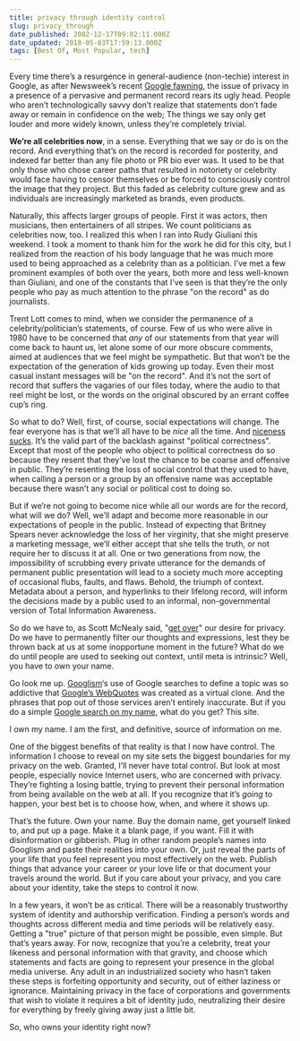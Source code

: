 ```yaml
---
title: privacy through identity control
slug: privacy_through
date_published: 2002-12-17T09:02:11.000Z
date_updated: 2018-05-03T17:59:13.000Z
tags: [Best Of, Most Popular, tech]
---
```


Every time there’s a resurgence in general-audience (non-techie) interest in Google, as after Newsweek’s recent [Google fawning](http://www.msnbc.com/news/844175.asp), the issue of privacy in a presence of a pervasive and permanent record rears its ugly head. People who aren’t technologically savvy don’t realize that statements don’t fade away or remain in confidence on the web; The things we say only get louder and more widely known, unless they’re completely trivial.

**We’re all celebrities now**, in a sense. Everything that we say or do is on the record. And everything that’s on the record is recorded for posterity, and indexed far better than any file photo or PR bio ever was. It used to be that only those who chose career paths that resulted in notoriety or celebrity would face having to censor themselves or be forced to consciously control the image that they project. But this faded as celebrity culture grew and as individuals are increasingly marketed as brands, even products.

Naturally, this affects larger groups of people. First it was actors, then musicians, then entertainers of all stripes. We count politicians as celebrities now, too. I realized this when I ran into Rudy Giuliani this weekend. I took a moment to thank him for the work he did for this city, but I realized from the reaction of his body language that he was much more used to being approached as a celebrity than as a politician. I’ve met a few prominent examples of both over the years, both more and less well-known than Giuliani, and one of the constants that I’ve seen is that they’re the only people who pay as much attention to the phrase "on the record" as do journalists.

Trent Lott comes to mind, when we consider the permanence of a celebrity/politician’s statements, of course. Few of us who were alive in 1980 have to be concerned that *any* of our statements from that year will come back to haunt us, let alone some of our more obscure comments, aimed at audiences that we feel might be sympathetic. But that won’t be the expectation of the generation of kids growing up today. Even their most casual instant messages will be "on the record". And it’s not the sort of record that suffers the vagaries of our files today, where the audio to that reel might be lost, or the words on the original obscured by an errant coffee cup’s ring.

So what to do? Well, first, of course, social expectations will change. The fear everyone has is that we’ll all have to be *nice* all the time. And [niceness sucks](http://newyorker.com/talk/content/?021223ta_talk_gladwell). It’s the valid part of the backlash against "political correctness". Except that most of the people who object to political correctness do so because they resent that they’ve lost the chance to be coarse and offensive in public. They’re resenting the loss of social control that they used to have, when calling a person or a group by an offensive name was acceptable because there wasn’t any social or political cost to doing so.

But if we’re not going to become nice while all our words are for the record, what will we do? Well, we’ll adapt and become more reasonable in our expectations of people in the public. Instead of expecting that Britney Spears never acknowledge the loss of her virginity, that she might preserve a marketing message, we’ll either accept that she tells the truth, or not require her to discuss it at all. One or two generations from now, the impossibility of scrubbing every private utterance for the demands of permanent public presentation will lead to a society much more accepting of occasional flubs, faults, and flaws. Behold, the triumph of context. Metadata about a person, and hyperlinks to their lifelong record, will inform the decisions made by a public used to an informal, non-governmental version of Total Information Awareness.

So do we have to, as Scott McNealy said, "[get over](http://www.wired.com/news/politics/0,1283,17538,00.html)" our desire for privacy. Do we have to permanently filter our thoughts and expressions, lest they be thrown back at us at some inopportune moment in the future? What do we do until people are used to seeking out context, until meta is intrinsic? Well, you have to own your name.

Go look me up. [Googlism](http://www.googlism.com/index.htm?ism=Anil+Dash&amp;type=1)‘s use of Google searches to define a topic was so addictive that [Google’s WebQuotes](http://labs.google.com/cgi-bin/webquotes?num_quotes=10&amp;q=Anil+Dash&amp;btnG=Google+WebQuotes+Search&amp;show_titles=1&amp;bold_links=1) was created as a virtual clone. And the phrases that pop out of those services aren’t entirely inaccurate. But if you do a simple [Google search on my name](http://www.google.com/search?q=Anil+Dash), what do you get? This site.

I own my name. I am the first, and definitive, source of information on me.

One of the biggest benefits of that reality is that I now have control. The information I choose to reveal on my site sets the biggest boundaries for my privacy on the web. Granted, I’ll never have total control. But look at most people, especially novice Internet users, who are concerned with privacy. They’re fighting a losing battle, trying to prevent their personal information from being available on the web at all. If you recognize that it’s *going* to happen, your best bet is to choose how, when, and where it shows up.

That’s the future. Own your name. Buy the domain name, get yourself linked to, and put up a page. Make it a blank page, if you want. Fill it with disinformation or gibberish. Plug in other random people’s names into Googlism and paste their realities into your own. Or, just reveal the parts of your life that you feel represent you most effectively on the web. Publish things that advance your career or your love life or that document your travels around the world. But if you care about your privacy, and you care about your identity, take the steps to control it now.

In a few years, it won’t be as critical. There will be a reasonably trustworthy system of identity and authorship verification. Finding a person’s words and thoughts across different media and time periods will be relatively easy. Getting a "true" picture of that person might be possible, even simple. But that’s years away. For now, recognize that you’re a celebrity, treat your likeness and personal information with that gravity, and choose which statements and facts are going to represent your presence in the global media universe. Any adult in an industrialized society who hasn’t taken these steps is forfeiting opportunity and security, out of either laziness or ignorance. Maintaining privacy in the face of corporations and governments that wish to violate it requires a bit of identity judo, neutralizing their desire for everything by freely giving away just a little bit.

So, who owns your identity right now?
